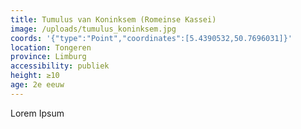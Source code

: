 ```yaml
---
title: Tumulus van Koninksem (Romeinse Kassei)
image: /uploads/tumulus_koninksem.jpg
coords: '{"type":"Point","coordinates":[5.4390532,50.7696031]}'
location: Tongeren
province: Limburg
accessibility: publiek
height: ≥10
age: 2e eeuw
---
```

Lorem Ipsum